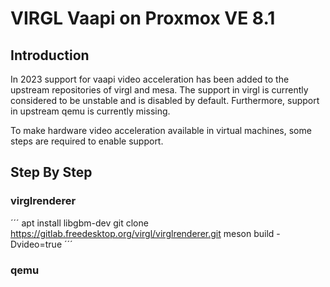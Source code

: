# VIRGL Vaapi on Proxmox VE 8.1

## Introduction

In 2023 support for vaapi video acceleration has been added to the upstream repositories of virgl and mesa.
The support in virgl is currently considered to be unstable and is disabled by default. 
Furthermore, support in upstream qemu is currently missing.

To make hardware video acceleration available in virtual machines, some steps are required to enable support.

## Step By Step

### virglrenderer
´´´
apt install libgbm-dev
git clone https://gitlab.freedesktop.org/virgl/virglrenderer.git
meson build -Dvideo=true
´´´

### qemu
